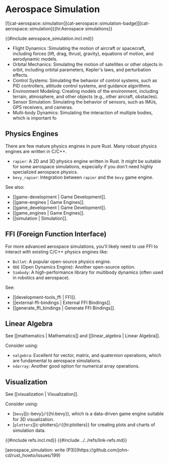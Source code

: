 # Aerospace Simulation

[![cat-aerospace::simulation][cat-aerospace::simulation-badge]][cat-aerospace::simulation]{{hi:Aerospace simulations}}

{{#include aerospace_simulation.incl.md}}

- Flight Dynamics :Simulating the motion of aircraft or spacecraft, including forces (lift, drag, thrust, gravity), equations of motion, and aerodynamic models.
- Orbital Mechanics: Simulating the motion of satellites or other objects in orbit, including orbital parameters, Kepler's laws, and perturbation effects.
- Control Systems: Simulating the behavior of control systems, such as PID controllers, attitude control systems, and guidance algorithms.
- Environment Modeling: Creating models of the environment, including terrain, atmosphere, and other objects (e.g., other aircraft, obstacles).
- Sensor Simulation: Simulating the behavior of sensors, such as IMUs, GPS receivers, and cameras.
- Multi-body Dynamics: Simulating the interaction of multiple bodies, which is important fo

## Physics Engines

There are few mature physics engines in pure Rust. Many robust physics engines are written in C/C++.

- `rapier`: A 2D and 3D physics engine written in Rust. It might be suitable for some aerospace simulations, especially if you don't need highly specialized aerospace physics.
- `bevy_rapier`: Integration between `rapier` and the `bevy` game engine.

See also:

- [[game-development | Game Development]].
- [[game-engines | Game Engines]].
- [[game_development | Game Development]].
- [[game_engines | Game Engines]].
- [[simulation | Simulation]].

## FFI (Foreign Function Interface)

For more advanced aerospace simulations, you'll likely need to use FFI to interact with existing C/C++ physics engines like:

- `Bullet`: A popular open-source physics engine.
- `ODE` (Open Dynamics Engine): Another open-source option.
- `Simbody`: A high-performance library for multibody dynamics (often used in robotics and aerospace).

See:

- [[development-tools_ffi | FFI]].
- [[external-ffi-bindings | External FFI Bindings]].
- [[generate_ffi_bindings | Generate FFI Bindings]].

## Linear Algebra

See [[mathematics | Mathematics]] and [[linear_algebra | Linear Algebra]].

Consider using:

- `nalgebra`: Excellent for vector, matrix, and quaternion operations, which are fundamental to aerospace simulations.
- `ndarray`: Another good option for numerical array operations.

## Visualization

See [[visualization | Visualization]].

Consider using:

- [`bevy`][c-bevy]⮳{{hi:bevy}}, which is a data-driven game engine suitable for 3D visualization.
- [`plotters`][c-plotters]⮳{{hi:plotters}} for creating plots and charts of simulation data.

{{#include refs.incl.md}}
{{#include ../../refs/link-refs.md}}

<div class="hidden">
[aerospace_simulation: write (P3)](https://github.com/john-cd/rust_howto/issues/199)

</div>
